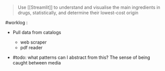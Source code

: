 > Use [[Streamlit]] to understand and visualise the main ingredients in drugs, statistically, and determine their lowest-cost origin

#worklog :
+ Pull data from catalogs
	+ web scraper
	+ pdf reader

+ #todo: what patterns can I abstract from this? The sense of being caught between media